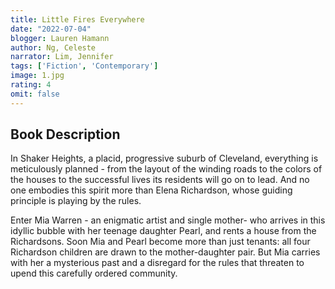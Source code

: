 ```yaml
---
title: Little Fires Everywhere
date: "2022-07-04"
blogger: Lauren Hamann
author: Ng, Celeste
narrator: Lim, Jennifer
tags: ['Fiction', 'Contemporary']
image: 1.jpg
rating: 4
omit: false
---
```



## Book Description

In Shaker Heights, a placid, progressive suburb of Cleveland, everything is meticulously planned - from the layout of the winding roads to the colors of the houses to the successful lives its residents will go on to lead. And no one embodies this spirit more than Elena Richardson, whose guiding principle is playing by the rules.

Enter Mia Warren - an enigmatic artist and single mother- who arrives in this idyllic bubble with her teenage daughter Pearl, and rents a house from the Richardsons. Soon Mia and Pearl become more than just tenants: all four Richardson children are drawn to the mother-daughter pair. But Mia carries with her a mysterious past and a disregard for the rules that threaten to upend this carefully ordered community.

